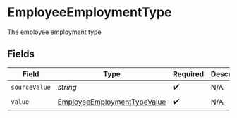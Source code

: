 # EmployeeEmploymentType

The employee employment type


## Fields

| Field                                                                             | Type                                                                              | Required                                                                          | Description                                                                       |
| --------------------------------------------------------------------------------- | --------------------------------------------------------------------------------- | --------------------------------------------------------------------------------- | --------------------------------------------------------------------------------- |
| `sourceValue`                                                                     | *string*                                                                          | :heavy_check_mark:                                                                | N/A                                                                               |
| `value`                                                                           | [EmployeeEmploymentTypeValue](../../models/shared/employeeemploymenttypevalue.md) | :heavy_check_mark:                                                                | N/A                                                                               |